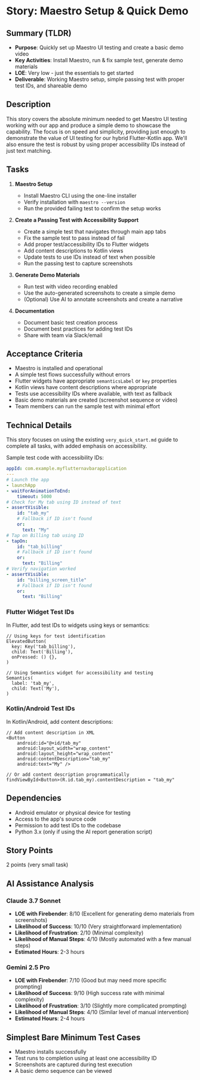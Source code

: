 # Story: Maestro Setup & Quick Demo

## Summary (TLDR)
* **Purpose**: Quickly set up Maestro UI testing and create a basic demo video
* **Key Activities**: Install Maestro, run & fix sample test, generate demo materials
* **LOE**: Very low - just the essentials to get started
* **Deliverable**: Working Maestro setup, simple passing test with proper test IDs, and shareable
  demo

## Description

This story covers the absolute minimum needed to get Maestro UI testing working with our app and
produce a simple demo to showcase the capability. The focus is on speed and simplicity, providing
just enough to demonstrate the value of UI testing for our hybrid Flutter-Kotlin app. We'll also
ensure the test is robust by using proper accessibility IDs instead of just text matching.

## Tasks

1. **Maestro Setup**
   - Install Maestro CLI using the one-line installer
   - Verify installation with `maestro --version`
   - Run the provided failing test to confirm the setup works

2. **Create a Passing Test with Accessibility Support**
   - Create a simple test that navigates through main app tabs
   - Fix the sample test to pass instead of fail
   - Add proper test/accessibility IDs to Flutter widgets
   - Add content descriptions to Kotlin views
   - Update tests to use IDs instead of text when possible
   - Run the passing test to capture screenshots

3. **Generate Demo Materials**
   - Run test with video recording enabled
   - Use the auto-generated screenshots to create a simple demo
   - (Optional) Use AI to annotate screenshots and create a narrative

4. **Documentation**
   - Document basic test creation process
   - Document best practices for adding test IDs
   - Share with team via Slack/email

## Acceptance Criteria
- Maestro is installed and operational
- A simple test flows successfully without errors
- Flutter widgets have appropriate `semanticsLabel` or `key` properties
- Kotlin views have content descriptions where appropriate
- Tests use accessibility IDs where available, with text as fallback
- Basic demo materials are created (screenshot sequence or video)
- Team members can run the sample test with minimal effort

## Technical Details

This story focuses on using the existing `very_quick_start.md` guide to complete all tasks, with
added emphasis on accessibility.

Sample test code with accessibility IDs:

```yaml
appId: com.example.myflutternavbarapplication
---
# Launch the app
- launchApp
- waitForAnimationToEnd:
    timeout: 5000
# Check for My tab using ID instead of text
- assertVisible:
    id: "tab_my"
    # Fallback if ID isn't found
    or:
      text: "My"
# Tap on Billing tab using ID
- tapOn:
    id: "tab_billing"
    # Fallback if ID isn't found
    or:
      text: "Billing"
# Verify navigation worked
- assertVisible:
    id: "billing_screen_title"
    # Fallback if ID isn't found
    or:
      text: "Billing"
```

### Flutter Widget Test IDs

In Flutter, add test IDs to widgets using keys or semantics:

```
// Using keys for test identification
ElevatedButton(
  key: Key('tab_billing'),
  child: Text('Billing'),
  onPressed: () {},
)

// Using Semantics widget for accessibility and testing
Semantics(
  label: 'tab_my',
  child: Text('My'),
)
```

### Kotlin/Android Test IDs

In Kotlin/Android, add content descriptions:

```
// Add content description in XML
<Button
    android:id="@+id/tab_my"
    android:layout_width="wrap_content"
    android:layout_height="wrap_content"
    android:contentDescription="tab_my"
    android:text="My" />

// Or add content description programmatically
findViewById<Button>(R.id.tab_my).contentDescription = "tab_my"
```

## Dependencies
- Android emulator or physical device for testing
- Access to the app's source code
- Permission to add test IDs to the codebase
- Python 3.x (only if using the AI report generation script)

## Story Points
2 points (very small task)

## AI Assistance Analysis

### Claude 3.7 Sonnet
- **LOE with Firebender**: 8/10 (Excellent for generating demo materials from screenshots)
- **Likelihood of Success**: 10/10 (Very straightforward implementation)
- **Likelihood of Frustration**: 2/10 (Minimal complexity)
- **Likelihood of Manual Steps**: 4/10 (Mostly automated with a few manual steps)
- **Estimated Hours**: 2-3 hours

### Gemini 2.5 Pro
- **LOE with Firebender**: 7/10 (Good but may need more specific prompting)
- **Likelihood of Success**: 9/10 (High success rate with minimal complexity)
- **Likelihood of Frustration**: 3/10 (Slightly more complicated prompting)
- **Likelihood of Manual Steps**: 4/10 (Similar level of manual intervention)
- **Estimated Hours**: 2-4 hours

## Simplest Bare Minimum Test Cases
- Maestro installs successfully
- Test runs to completion using at least one accessibility ID
- Screenshots are captured during test execution
- A basic demo sequence can be viewed